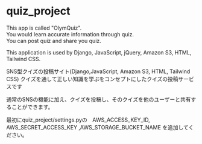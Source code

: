 # quiz_project

This app is called "OlymQuiz".  
You would learn accurate information through quiz.  
You can post quiz and share you quiz.  

This application is used by Django, JavaScript, jQuery, Amazon S3, HTML, Tailwind CSS.

SNS型クイズの投稿サイト(Django,JavaScript, Amazon S3, HTML, Tailwind CSS)
クイズを通して正しい知識を学ぶをコンセプトにしたクイズの投稿サービスです

通常のSNSの機能に加え、クイズを投稿し、そのクイズを他のユーザーと共有することができます。

最初にquiz_project/settings.pyの　AWS_ACCESS_KEY_ID, AWS_SECRET_ACCESS_KEY ,AWS_STORAGE_BUCKET_NAME 
を追加してください。
